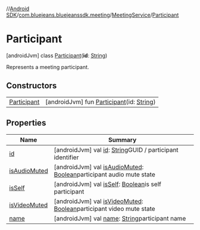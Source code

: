 //[Android SDK](../../../../index.md)/[com.bluejeans.bluejeanssdk.meeting](../../index.md)/[MeetingService](../index.md)/[Participant](index.md)



# Participant  
 [androidJvm] class [Participant](index.md)(**id**: [String](https://kotlinlang.org/api/latest/jvm/stdlib/kotlin/-string/index.html))

Represents a meeting participant.

   


## Constructors  
  
| | |
|---|---|
| <a name="com.bluejeans.bluejeanssdk.meeting/MeetingService.Participant/Participant/#kotlin.String/PointingToDeclaration/"></a>[Participant](-participant.md)| <a name="com.bluejeans.bluejeanssdk.meeting/MeetingService.Participant/Participant/#kotlin.String/PointingToDeclaration/"></a> [androidJvm] fun [Participant](-participant.md)(id: [String](https://kotlinlang.org/api/latest/jvm/stdlib/kotlin/-string/index.html))   <br>|


## Properties  
  
|  Name |  Summary | 
|---|---|
| <a name="com.bluejeans.bluejeanssdk.meeting/MeetingService.Participant/id/#/PointingToDeclaration/"></a>[id](id.md)| <a name="com.bluejeans.bluejeanssdk.meeting/MeetingService.Participant/id/#/PointingToDeclaration/"></a> [androidJvm] val [id](id.md): [String](https://kotlinlang.org/api/latest/jvm/stdlib/kotlin/-string/index.html)GUID / participant identifier   <br>|
| <a name="com.bluejeans.bluejeanssdk.meeting/MeetingService.Participant/isAudioMuted/#/PointingToDeclaration/"></a>[isAudioMuted](is-audio-muted.md)| <a name="com.bluejeans.bluejeanssdk.meeting/MeetingService.Participant/isAudioMuted/#/PointingToDeclaration/"></a> [androidJvm] val [isAudioMuted](is-audio-muted.md): [Boolean](https://kotlinlang.org/api/latest/jvm/stdlib/kotlin/-boolean/index.html)participant audio mute state   <br>|
| <a name="com.bluejeans.bluejeanssdk.meeting/MeetingService.Participant/isSelf/#/PointingToDeclaration/"></a>[isSelf](is-self.md)| <a name="com.bluejeans.bluejeanssdk.meeting/MeetingService.Participant/isSelf/#/PointingToDeclaration/"></a> [androidJvm] val [isSelf](is-self.md): [Boolean](https://kotlinlang.org/api/latest/jvm/stdlib/kotlin/-boolean/index.html)is self participant   <br>|
| <a name="com.bluejeans.bluejeanssdk.meeting/MeetingService.Participant/isVideoMuted/#/PointingToDeclaration/"></a>[isVideoMuted](is-video-muted.md)| <a name="com.bluejeans.bluejeanssdk.meeting/MeetingService.Participant/isVideoMuted/#/PointingToDeclaration/"></a> [androidJvm] val [isVideoMuted](is-video-muted.md): [Boolean](https://kotlinlang.org/api/latest/jvm/stdlib/kotlin/-boolean/index.html)participant video mute state   <br>|
| <a name="com.bluejeans.bluejeanssdk.meeting/MeetingService.Participant/name/#/PointingToDeclaration/"></a>[name](name.md)| <a name="com.bluejeans.bluejeanssdk.meeting/MeetingService.Participant/name/#/PointingToDeclaration/"></a> [androidJvm] val [name](name.md): [String](https://kotlinlang.org/api/latest/jvm/stdlib/kotlin/-string/index.html)participant name   <br>|

